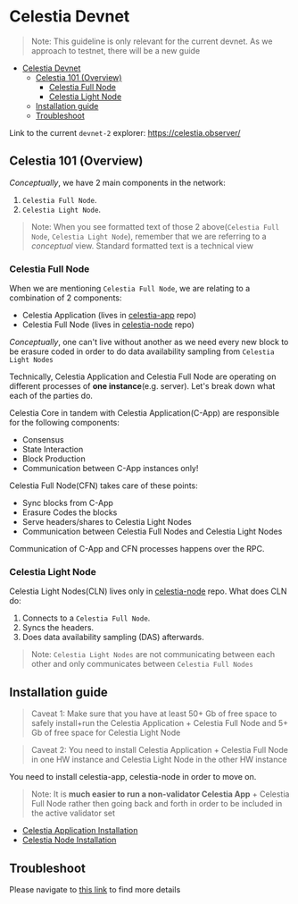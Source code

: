 # Celestia Devnet
> Note: This guideline is only relevant for the current devnet. As we approach to testnet, there will be a new guide

- [Celestia Devnet](#celestia-devnet)
  - [Celestia 101 (Overview)](#celestia-101-overview)
    - [Celestia Full Node](#celestia-full-node)
    - [Celestia Light Node](#celestia-light-node)
  - [Installation guide](#installation-guide)
  - [Troubleshoot](#troubleshoot)

Link to the current `devnet-2` explorer: https://celestia.observer/

## Celestia 101 (Overview)
<i>Conceptually</i>, we have 2 main components in the network: 
1. `Celestia Full Node`.
2. `Celestia Light Node`.

> Note: When you see formatted text of those 2 above(`Celestia Full Node`, `Celestia Light Node`), remember that we are referring to a <i>conceptual</i> view. Standard formatted text is a technical view 

### Celestia Full Node
When we are mentioning `Celestia Full Node`, we are relating to a combination of 2 components: 

- Celestia Application (lives in [celestia-app](https://github.com/celestiaorg/celestia-app) repo)
- Celestia Full Node (lives in [celestia-node](https://github.com/celestiaorg/celestia-node) repo)

<i>Conceptually</i>, one can't live without another as we need every new block to be erasure coded in order to do data availability sampling from `Celestia Light Nodes`

Technically, Celestia Application and Celestia Full Node are operating on different processes of <b>one instance</b>(e.g. server). Let's break down what each of the parties do. 

Celestia Core in tandem with Celestia Application(C-App) are responsible for the following components:
- Consensus
- State Interaction
- Block Production
- Communication between C-App instances only!

Celestia Full Node(CFN) takes care of these points: 
- Sync blocks from C-App
- Erasure Codes the blocks
- Serve headers/shares to Celestia Light Nodes
- Communication between Celestia Full Nodes and Celestia Light Nodes

Communication of C-App and CFN processes happens over the RPC.

### Celestia Light Node
Celestia Light Nodes(CLN) lives only in [celestia-node](https://github.com/celestiaorg/celestia-node) repo. What does CLN do: 
1. Connects to a `Celestia Full Node`.
2. Syncs the headers.
3. Does data availability sampling (DAS) afterwards.

> Note: `Celestia Light Nodes` are not communicating between each other and only communicates between `Celestia Full Nodes`



## Installation guide
> Caveat 1: Make sure that you have at least 50+ Gb of free space to safely install+run the Celestia Application + Celestia Full Node and 5+ Gb of free space for Celestia Light Node

> Caveat 2: You need to install Celestia Application + Celestia Full Node in one HW instance and Celestia Light Node in the other HW instance

You need to install celestia-app, celestia-node in order to move on.
> Note: It is <b>much easier to run a non-validator Celestia App</b> + Celestia Full Node rather then going back and forth in order to be included in the active validator set

- [Celestia Application Installation](./celestia-application.md)
- [Celestia Node Installation](./celestia-node.md)

## Troubleshoot
Please navigate to [this link](./troubleshoot.md) to find more details


